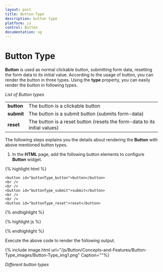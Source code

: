 ```yaml
---
layout: post
title: Button-Type
description: button type
platform: js
control: Button
documentation: ug
---
```


# Button Type

**Button** is used as normal clickable button, submitting form data, resetting the form data to its initial value. According to the usage of button, you can render the button in three types. Using the **type** property, you can easily render the button in following types.

_List of Button types_

<table>
<tr>
<td>
<b>button</b></td><td>
The button is a clickable button </td></tr>
<tr>
<td>
<b>submit</b></td><td>
The button is a submit button (submits form-data) </td></tr>
<tr>
<td>
<b>reset    </b></td><td>
The button is a reset button (resets the form-data to its initial values)</td></tr>
</table>


The following steps explains you the details about rendering the **Button** with above mentioned button types.

1. In the **HTML** page, add the following button elements to configure **Button** widget.

{% highlight html %}


    <button id="buttonType_button">button</button>
    <br />
    <br />
    <button id="buttonType_submit">submit</button>
    <br />
    <br />
    <button id="buttonType_reset">reset</button>
	
{% endhighlight %}

{% highlight js %}

<script type="text/javascript">
    // Initialize the control in JavaScript
    //type property is used to render different type of buttons
    $(function () {
        $("#buttonType_button").ejButton({
            size: "mini",
            //this type specifes the normal clickable button
            type: "button",
            showRoundedCorner: true
        });
        $("#buttonType_submit").ejButton({
            size: "mini",
            //this button is used to submit form data
            type: "submit",
            showRoundedCorner: true
        });
        $("#buttonType_reset").ejButton({
            size: "mini",
            //this button is used to reset the form data to its initial value
            type: "reset",
            showRoundedCorner: true
        });
    });
    </script>

{% endhighlight %}

Execute the above code to render the following output.

{% include image.html url="/js/Button/Concepts-and-Features/Button-Type_images/Button-Type_img1.png" Caption=""%}

_Different button types_

